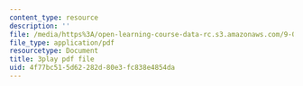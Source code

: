 ```yaml
---
content_type: resource
description: ''
file: /media/https%3A/open-learning-course-data-rc.s3.amazonaws.com/9-00sc-introduction-to-psychology-fall-2011/4f77bc515d62282d80e3fc838e4854da_2fbrl6WoIyo.pdf
file_type: application/pdf
resourcetype: Document
title: 3play pdf file
uid: 4f77bc51-5d62-282d-80e3-fc838e4854da
---
```

